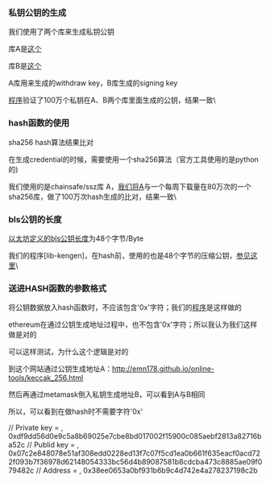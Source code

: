 ### 私钥公钥的生成

我们使用了两个库来生成私钥公钥

库A是[这个](https://www.npmjs.com/package/@jadepool/bls)

库B是[这个](https://github.com/alexxuyang/lodestar/blob/c156aa1b170bc9437e063350255da056b5abc887/packages/lodestar-cli/src/depositContract/depositData.ts#L5)

A库用来生成的withdraw key，B库生成的signing key

[程序](01-priv-key/main.js)验证了100万个私钥在A、B两个库里面生成的公钥，结果一致\


### hash函数的使用

sha256 hash算法结果比对

在生成credential的时候，需要使用一个sha256算法（官方工具使用的是python的)

我们使用的是chainsafe/ssz库 A，[我们将A]([程序](02-sha256-hash/main.js))与一个每周下载量在80万次的一个sha256库，做了100万次hash生成的比对，结果一致\


### bls公钥的长度

[以太坊定义的bls公钥长度](https://github.com/ethereum/consensus-specs/blob/7a5cdc2a9df9a19c3abe47d88a8b7587a9f109d3/specs/core/0_beacon-chain.md#custom-types)为48个字节/Byte

我们的程序[lib-kengen]，在hash前，使用的也是48个字节的压缩公钥，[参见这里](01-priv-key/100.out.txt#L4)\


### 送进HASH函数的参数格式

将公钥数据放入hash函数时，不应该包含'0x'字符；我们的[程序](https://github.com/alexxuyang/bls-keys-verify/blob/c78c4e3f04876be29826769e5c958d1cced49588/03-compressed-pub-key/main.js#L22)是这样做的

ethereum在通过公钥生成地址过程中，也不包含'0x'字符；所以我认为我们这样做是对的

可以这样测试，为什么这个逻辑是对的

到这个网站通过公钥生成地址A：http://emn178.github.io/online-tools/keccak_256.html

然后再通过metamask倒入私钥生成地址B，可以看到A与B相同

所以，可以看到在做hash时不需要字符'0x'

// Private key = , 0xdf9dd56d0e9c5a8b69025e7cbe8bd017002f15900c085aebf2813a82716ba52c
// Publid key = , 0x07c2e848078e51af308edd0228ed13f7c07f5cd1ea0b661f635eacf0acd722f093b7f36978d62148054333bc56d4b89087581b8cdcba473c8885ae09f079482c
// Address = , 0x38ee0653a0bf931b6b9c4d742e4a278237198c2b
